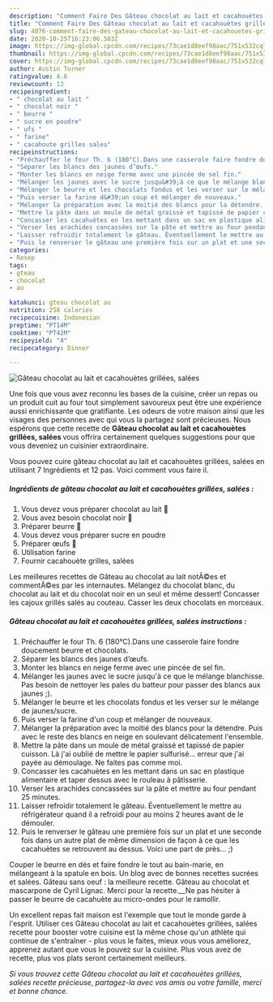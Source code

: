 ```yaml
---
description: "Comment Faire Des Gâteau chocolat au lait et cacahouètes grillées, salées"
title: "Comment Faire Des Gâteau chocolat au lait et cacahouètes grillées, salées"
slug: 4076-comment-faire-des-gateau-chocolat-au-lait-et-cacahouetes-grillees-salees
date: 2020-10-25T16:23:06.503Z
image: https://img-global.cpcdn.com/recipes/73cae1d8eef98aac/751x532cq70/gateau-chocolat-au-lait-et-cacahouetes-grillees-salees-photo-principale-de-la-recette.jpg
thumbnail: https://img-global.cpcdn.com/recipes/73cae1d8eef98aac/751x532cq70/gateau-chocolat-au-lait-et-cacahouetes-grillees-salees-photo-principale-de-la-recette.jpg
cover: https://img-global.cpcdn.com/recipes/73cae1d8eef98aac/751x532cq70/gateau-chocolat-au-lait-et-cacahouetes-grillees-salees-photo-principale-de-la-recette.jpg
author: Austin Turner
ratingvalue: 4.6
reviewcount: 13
recipeingredient:
- " chocolat au lait "
- " chocolat noir "
- " beurre "
- " sucre en poudre"
- " ufs "
- " farine"
- " cacahoute grilles sales"
recipeinstructions:
- "Préchauffer le four Th. 6 (180°C).Dans une casserole faire fondre doucement beurre et chocolats."
- "Séparer les blancs des jaunes d’œufs."
- "Monter les blancs en neige ferme avec une pincée de sel fin."
- "Mélanger les jaunes avec le sucre jusqu&#39;à ce que le mélange blanchisse. Pas besoin de nettoyer les pales du batteur pour passer des blancs aux jaunes ;)."
- "Mélanger le beurre et les chocolats fondus et les verser sur le mélange de jaunes/sucre."
- "Puis verser la farine d&#39;un coup et mélanger de nouveaux."
- "Mélanger la préparation avec la moitié des blancs pour la détendre. Puis avec le reste des blancs en neige en soulevant délicatement l&#39;ensemble."
- "Mettre la pâte dans un moule de métal graissé et tapissé de papier cuisson. Là j&#39;ai oublié de mettre le papier sulfurisé... erreur que j&#39;ai payée au démoulage. Ne faites pas comme moi."
- "Concasser les cacahuètes en les mettant dans un sac en plastique alimentaire et taper dessus avec le rouleau à pâtisserie."
- "Verser les arachides concassées sur la pâte et mettre au four pendant 25 minutes."
- "Laisser refroidir totalement le gâteau. Éventuellement le mettre au réfrigérateur quand il a refroidi pour au moins 2 heures avant de le démouler."
- "Puis le renverser le gâteau une première fois sur un plat et une seconde fois dans un autre plat de même dimension de façon à ce que les cacahuètes se retrouvent au dessus. Voici une part de près... ;)"
categories:
- Resep
tags:
- gteau
- chocolat
- au

katakunci: gteau chocolat au 
nutrition: 258 calories
recipecuisine: Indonesian
preptime: "PT14M"
cooktime: "PT42M"
recipeyield: "4"
recipecategory: Dinner

---
```



![Gâteau chocolat au lait et cacahouètes grillées, salées](https://img-global.cpcdn.com/recipes/73cae1d8eef98aac/751x532cq70/gateau-chocolat-au-lait-et-cacahouetes-grillees-salees-photo-principale-de-la-recette.jpg)

Une fois que vous avez reconnu les bases de la cuisine, créer un repas ou un produit cuit au four tout simplement savoureux peut être une expérience aussi enrichissante que gratifiante. Les odeurs de votre maison ainsi que les visages des personnes avec qui vous la partagez sont précieuses. Nous espérons que cette recette de <strong> Gâteau chocolat au lait et cacahouètes grillées, salées </strong> vous offrira certainement quelques suggestions pour que vous deveniez un cuisinier extraordinaire.

<!--inarticleads1-->

Vous pouvez cuire gâteau chocolat au lait et cacahouètes grillées, salées en utilisant 7 Ingrédients et 12 pas. Voici comment vous faire il.

##### Ingrédients de gâteau chocolat au lait et cacahouètes grillées, salées :

1. Vous devez vous préparer  chocolat au lait 🍫
1. Vous avez besoin  chocolat noir 🍫
1. Préparer  beurre 🧈
1. Vous devez vous préparer  sucre en poudre
1. Préparer  œufs 🥚
1. Utilisation  farine
1. Fournir  cacahouète grilles, salées


Les meilleures recettes de Gâteau au chocolat au lait notÃ©es et commentÃ©es par les internautes. Mélangez du chocolat blanc, du chocolat au lait et du chocolat noir en un seul et même dessert! Concasser les cajoux grillés salés au couteau. Casser les deux chocolats en morceaux. 

<!--inarticleads2-->

##### Gâteau chocolat au lait et cacahouètes grillées, salées instructions :

1. Préchauffer le four Th. 6 (180°C).Dans une casserole faire fondre doucement beurre et chocolats.
1. Séparer les blancs des jaunes d’œufs.
1. Monter les blancs en neige ferme avec une pincée de sel fin.
1. Mélanger les jaunes avec le sucre jusqu&#39;à ce que le mélange blanchisse. Pas besoin de nettoyer les pales du batteur pour passer des blancs aux jaunes ;).
1. Mélanger le beurre et les chocolats fondus et les verser sur le mélange de jaunes/sucre.
1. Puis verser la farine d&#39;un coup et mélanger de nouveaux.
1. Mélanger la préparation avec la moitié des blancs pour la détendre. Puis avec le reste des blancs en neige en soulevant délicatement l&#39;ensemble.
1. Mettre la pâte dans un moule de métal graissé et tapissé de papier cuisson. Là j&#39;ai oublié de mettre le papier sulfurisé... erreur que j&#39;ai payée au démoulage. Ne faites pas comme moi.
1. Concasser les cacahuètes en les mettant dans un sac en plastique alimentaire et taper dessus avec le rouleau à pâtisserie.
1. Verser les arachides concassées sur la pâte et mettre au four pendant 25 minutes.
1. Laisser refroidir totalement le gâteau. Éventuellement le mettre au réfrigérateur quand il a refroidi pour au moins 2 heures avant de le démouler.
1. Puis le renverser le gâteau une première fois sur un plat et une seconde fois dans un autre plat de même dimension de façon à ce que les cacahuètes se retrouvent au dessus. Voici une part de près... ;)


Couper le beurre en dés et faire fondre le tout au bain-marie, en mélangeant à la spatule en bois. Un blog avec de bonnes recettes sucrées et salées. Gâteau sans oeuf : la meilleure recette. Gâteau au chocolat et mascarpone de Cyril Lignac. Merci pour la recette.__Ne pas hésiter à passer le beurre de cacahuète au micro-ondes pour le ramollir. 

<!--inarticleads1-->

<p>
Un excellent repas fait maison est l'exemple que tout le monde garde à l'esprit. Utiliser ces Gâteau chocolat au lait et cacahouètes grillées, salées recette pour booster votre cuisine est la même chose qu'un athlète qui continue de s'entraîner - plus vous le faites, mieux vous vous améliorez, apprenez autant que vous le pouvez sur la cuisine. Plus vous avez de recette, plus vos plats seront certainement meilleurs.
</p>

<p>
<i>Si vous trouvez cette Gâteau chocolat au lait et cacahouètes grillées, salées recette précieuse, partagez-la avec vos amis ou votre famille, merci et bonne chance.</i>
</p>
